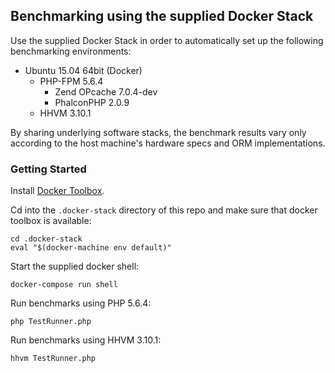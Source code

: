 ## Benchmarking using the supplied Docker Stack

Use the supplied Docker Stack in order to automatically set up the following benchmarking environments:

* Ubuntu 15.04 64bit (Docker)
  * PHP-FPM 5.6.4
    * Zend OPcache 7.0.4-dev
    * PhalconPHP 2.0.9
  * HHVM 3.10.1

By sharing underlying software stacks, the benchmark results vary only according to the host machine's hardware specs and ORM implementations.

### Getting Started

Install [Docker Toolbox](https://www.docker.com/docker-toolbox).

Cd into the `.docker-stack` directory of this repo and make sure that docker toolbox is available:
```
cd .docker-stack
eval "$(docker-machine env default)"
```

Start the supplied docker shell:
```
docker-compose run shell
```

Run benchmarks using PHP 5.6.4:
```
php TestRunner.php
```

Run benchmarks using HHVM 3.10.1:
```
hhvm TestRunner.php
```
